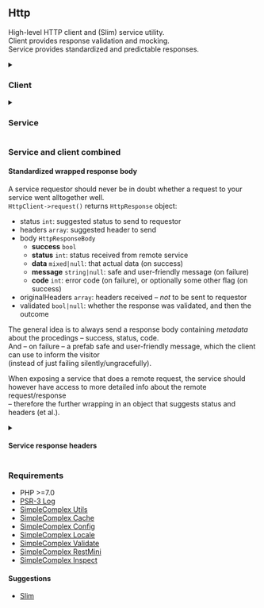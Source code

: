 ## Http ##

High-level HTTP client and (Slim) service utility.  
Client provides response validation and mocking.  
Service provides standardized and predictable responses.

<details>
<summary>

### Client ###
</summary>

#### Request options ####

The ```HttpClient->request()``` method accepts it's own options  
as well as options for the underlying [RestMini Client](https://github.com/simplecomplex/restmini#client-options).

##### Own options #####

- (bool) **debug_dump**: log request and response
- (bool|arr) **cacheable**: cache response/load response from [cache](https://github.com/simplecomplex/php-cache)
- (bool|arr) **validate_response**: validate the response body against a [validation rule set](https://github.com/simplecomplex/php-validate)
- (bool|arr) **mock_response**: don't send the request, return predefined mock response
- (int) **retry_on_unavailable**: millisecs; try again later upon  
     503 Service Unavailable|host not found|connection failed
- (arr) **require_response_headers**: list of response header keys required
- (bool) **err_on_endpoint_not_found**: err on 404 + HTML response
- (bool) **err_on_resource_not_found**: err on 204 or 404 + JSON response
- (arr) **log_warning_on_status**: key is status code, value is true

##### Options processing #####

Apart from options passed directly to ```HttpClient->request()```  
there may also exist settings (see [Config](https://github.com/simplecomplex/php-config)) for the:
- **provider**: the service host
- **service**: a group of endpoints
- **endpoint**: the actual endpoint
- **method**: literal HTTP method or an alias (like GET aliases index and retrieve)

During request preparations settings and options get merged, so that  
– _options_ override _method_ settings, which override _endpoint_ settings, which override... (you get it).  
Sounds like a lot of work, but it isn't really.


  <details>
  <summary>
  
  #### Client CLI commands ####
  </summary>

##### (remote) Service configuration #####

```bash
# Show provider settings.
php cli.phpsh config-get -a global http-provider.prvdr

# Show service settings.
php cli.phpsh config-get -a global http-service.prvdr.example-service

# Show endpoint settings.
php cli.phpsh config-get -a global http-endpoint.prvdr.example-service.ndpnt

# Show method settings.
php cli.phpsh config-get -a global http-method.prvdr.example-service.ndpnt.GET
```

##### Validation rule sets #####

```bash
# Show cached validation rule set.
php cli.phpsh cache-get http-response_validation-rule-set prvdr.example-service.ndpnt.GET

# Delete cached validation rule set.
php cli.phpsh cache-delete http-response_validation-rule-set prvdr.example-service.ndpnt.GET
```

##### Mock responses #####

```bash
# Show cached mock response.
php cli.phpsh cache-get http-response_mock prvdr.example-service.ndpnt.GET

# Delete cached mock response.
php cli.phpsh cache-delete http-response_mock prvdr.example-service.ndpnt.GET
```
  </details>

  <details>
  <summary>
  
  #### Client error codes ####
  </summary>
  
  For every error code there's an equivalent prefab safe and user-friendly (localizable) error message.
  
  - ```unknown```: overall error fallback
  - ```local-unknown```: local error fallback
  - ```local-algo```: in-package logical error
  - ```local-use```: invalid argument et al.
  - ```local-configuration```: bad config var
  - ```local-option```: bad option var
  - ```local-init```: RestMini Client or cURL cannot request
  - ```host-unavailable```: DNS or actually no such host
  - ```service-unavailable```: status 503 Service Unavailable
  - ```too-many-redirects```: too many redirects
  - ```timeout```: cURL 504
  - ```timeout-propagated```: status 504 Gateway Timeout
  - ```response-none```: cURL 500 (RestMini Client 'response-false')
  - ```remote```: status 500 Internal Server Error
  - ```remote-propagated```: remote says 502 Bad Gateway
  - ```malign-status-unexpected```: unsupported 5xx status
  - ```endpoint-not-found```: status 404 + Content-Type not JSON (probably HTML); no such endpoint
  - ```resource-not-found```: status 204, status 404 + Content-Type JSON; no such resource (object)
  - ```remote-validation-bad```: 400 Bad Request 
  - ```remote-validation-failed```: 412 Precondition Failed, 422 Unprocessable Entity
  - ```response-type```: content type mismatch
  - ```response-format```: parse error
  - ```benign-status-unexpected```: unsupported non-5xx status
  - ```header-missing```: setting/option _require_response_headers_
  - ```response-validation```: response body validation failure; service will send X-Http-Response-Invalid header
  
  </details>

</details>

<details>
<summary>

### Service ###
</summary>

Producing a service response is not as hard as requesting a remote service,  
so the service part of **Http** is not as rich as the client part.  
It is assumed that one will simply echo something and send some headers
– or use a service framework like [Slim](https://www.slimframework.com/).

The ```HttpServiceSlim``` class suggest means of interacting with Slim, and **Http** includes a simple example.
@todo  
And **Http** also provides a few other service utilities.

#### Allowing Cross Origin requests ####

Preferably only at development site. Necessary when developing Angular-based frontend.

Place a ```.cross_origin_allow_sites``` text file in document root, containing list allowed sites, like:  
```http://localhost:4200,http://my-project.build.local.host:80```

  <details>
  <summary>
  
  #### Service error codes ####
  </summary>
  
  For every error code there's an equivalent prefab safe and user-friendly (localizable) error message.
  
  - ```unknown```: overall fallback
  - ```request-unacceptable```: (some kind of) bad request; ```HttpResponseRequestUnacceptable```
  - ```unauthenticated```: authentication (login) failure; ```HttpResponseRequestUnauthenticated```
  - ```unauthorized```: authorization (permission) failure; ```HttpResponseRequestUnauthorized```
  - ```request-validation```: request header/argument validation failure; ```HttpResponseRequestInvalid```
  - ```frontend-response-format```: frontend only; parse error
  - ```frontend-response-validation```: frontend only; response validation failure
  
  </details>

</details>

### Service and client combined ###

#### Standardized wrapped response body ####

A service requestor should never be in doubt whether a request to your service went alltogether well.  
```HttpClient->request()``` returns ```HttpResponse``` object:

- status ```int```: suggested status to send to requestor
- headers ```array```: suggested header to send
- body ```HttpResponseBody```
  - **success** ```bool```
  - **status** ```int```: status received from remote service
  - **data** ```mixed|null```: that actual data (on success)
  - **message** ```string|null```: safe and user-friendly message (on failure)
  - **code** ```int```: error code (on failure), or optionally some other flag (on success)
- originalHeaders ```array```: headers received – _not_ to be sent to requestor
- validated ```bool|null```: whether the response was validated, and then the outcome

The general idea is to always send a response body containing _metadata_ about the procedings – success, status, code.  
And – on failure – a prefab safe and user-friendly message, which the client can use to inform the visitor  
(instead of just failing silently/ungracefully).

When exposing a service that does a remote request, the service should however have access to more detailed info
about the remote request/response  
– therefore the further wrapping in an object that suggests status and headers (et al.).

<details>
  <summary>
  
#### Service response headers ####
</summary>

**Http** uses a number of custom response headers, to flag stuff to the client.  
Some are issued by ```HttpClient``` upon every remote request (the original/final statuses).  
Others are only issued if a service uses/sends one of the prefab ```HttpResponse``` extensions.

- <sup>(int)</sup>```X-Http-Original-Status```: status received from remote service (or interpretated ditto)
- <sup>(int)</sup>```X-Http-Final-Status```: final status to be sent to client
- ```X-Http-Response-Invalid```: response validation failure; ```HttpResponseResponseInvalid```
- ```X-Http-Mock-Response```: ```HttpClient``` never called remote service; used prefab mock response
- ```X-Http-Request-Invalid```: request header/argument validation failure; ```HttpResponseRequestInvalid```
- ```X-Http-Request-Unacceptable```: (some kind of) bad request; ```HttpResponseRequestUnacceptable```
- ```X-Http-Request-Unauthenticated```: authentication (login) failure; ```HttpResponseRequestUnauthenticated```
- ```X-Http-Request-Unathorized```: authorization (permission) failure; ```HttpResponseRequestUnauthorized```

</details>

### Requirements ###

- PHP >=7.0
- [PSR-3 Log](https://github.com/php-fig/log)
- [SimpleComplex Utils](https://github.com/simplecomplex/php-utils)
- [SimpleComplex Cache](https://github.com/simplecomplex/php-cache)
- [SimpleComplex Config](https://github.com/simplecomplex/php-config)
- [SimpleComplex Locale](https://github.com/simplecomplex/php-locale)
- [SimpleComplex Validate](https://github.com/simplecomplex/php-validate)
- [SimpleComplex RestMini](https://github.com/simplecomplex/restmini)
- [SimpleComplex Inspect](https://github.com/simplecomplex/inspect)

#### Suggestions ####
- [Slim](https://github.com/slimphp/Slim) 
